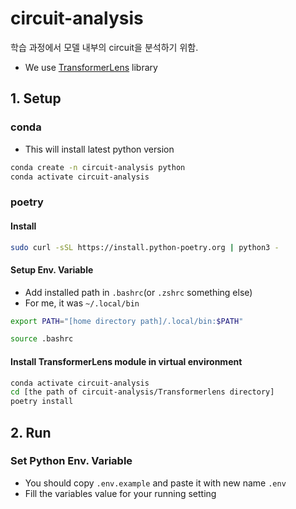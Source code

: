 # circuit-analysis
학습 과정에서 모델 내부의 circuit을 분석하기 위함.

- We use [TransformerLens](https://github.com/TransformerLensOrg/TransformerLens) library

## 1. Setup
### conda
- This will install latest python version
```bash
conda create -n circuit-analysis python
conda activate circuit-analysis
```
### poetry
#### Install
```bash
sudo curl -sSL https://install.python-poetry.org | python3 -
```
#### Setup Env. Variable
- Add installed path in `.bashrc`(or `.zshrc` something else)
- For me, it was `~/.local/bin`
```bash
export PATH="[home directory path]/.local/bin:$PATH"
```
```bash
source .bashrc
```
#### Install TransformerLens module in virtual environment
```bash
conda activate circuit-analysis
cd [the path of circuit-analysis/Transformerlens directory]
poetry install
```

## 2. Run
### Set Python Env. Variable
- You should copy `.env.example` and paste it with new name `.env`
- Fill the variables value for your running setting




